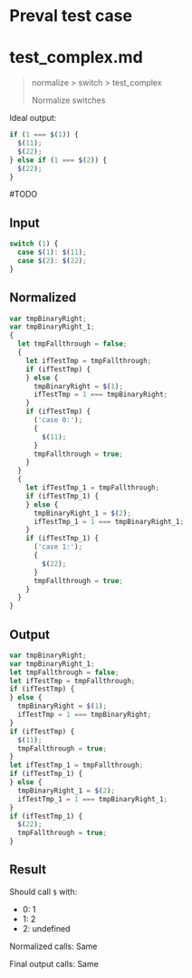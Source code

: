 # Preval test case

# test_complex.md

> normalize > switch > test_complex
>
> Normalize switches

Ideal output:

```js
if (1 === $(1)) {
  $(11);
  $(22);
} else if (1 === $(2)) {
  $(22);
}
```

#TODO

## Input

`````js filename=intro
switch (1) {
  case $(1): $(11);
  case $(2): $(22);
}
`````

## Normalized

`````js filename=intro
var tmpBinaryRight;
var tmpBinaryRight_1;
{
  let tmpFallthrough = false;
  {
    let ifTestTmp = tmpFallthrough;
    if (ifTestTmp) {
    } else {
      tmpBinaryRight = $(1);
      ifTestTmp = 1 === tmpBinaryRight;
    }
    if (ifTestTmp) {
      ('case 0:');
      {
        $(11);
      }
      tmpFallthrough = true;
    }
  }
  {
    let ifTestTmp_1 = tmpFallthrough;
    if (ifTestTmp_1) {
    } else {
      tmpBinaryRight_1 = $(2);
      ifTestTmp_1 = 1 === tmpBinaryRight_1;
    }
    if (ifTestTmp_1) {
      ('case 1:');
      {
        $(22);
      }
      tmpFallthrough = true;
    }
  }
}
`````

## Output

`````js filename=intro
var tmpBinaryRight;
var tmpBinaryRight_1;
let tmpFallthrough = false;
let ifTestTmp = tmpFallthrough;
if (ifTestTmp) {
} else {
  tmpBinaryRight = $(1);
  ifTestTmp = 1 === tmpBinaryRight;
}
if (ifTestTmp) {
  $(11);
  tmpFallthrough = true;
}
let ifTestTmp_1 = tmpFallthrough;
if (ifTestTmp_1) {
} else {
  tmpBinaryRight_1 = $(2);
  ifTestTmp_1 = 1 === tmpBinaryRight_1;
}
if (ifTestTmp_1) {
  $(22);
  tmpFallthrough = true;
}
`````

## Result

Should call `$` with:
 - 0: 1
 - 1: 2
 - 2: undefined

Normalized calls: Same

Final output calls: Same
